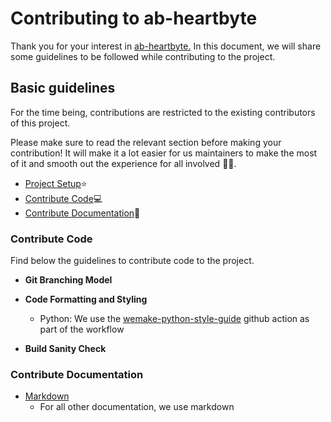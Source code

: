 # Contributing to ab-heartbyte

Thank you for your interest in [ab-heartbyte.](https://bigillu.github.io/ab-heartbyte/)
In this document, we will share some guidelines to be followed while contributing to the project.

## Basic guidelines <a name="toc"></a>

For the time being, contributions are restricted to the existing contributors of this project.

Please make sure to read the relevant section before making your contribution! It will make it a lot easier for us maintainers to make the most of it and smooth out the experience for all involved 🙌🏾.

* [Project Setup](README.md)⭐️
* [Contribute Code](#contribute-code)💻
* [Contribute Documentation](#contribute-documentation)📜


### Contribute Code
Find below the guidelines to contribute code to the project.

* **Git Branching Model**
    
* **Code Formatting and Styling**
    * Python: We use the [wemake-python-style-guide](https://wemake-python-stylegui.de/en/latest/) github action as part of the workflow

* **Build Sanity Check**

### Contribute Documentation
* [Markdown](https://en.wikipedia.org/wiki/Markdown)
    * For all other documentation, we use markdown 